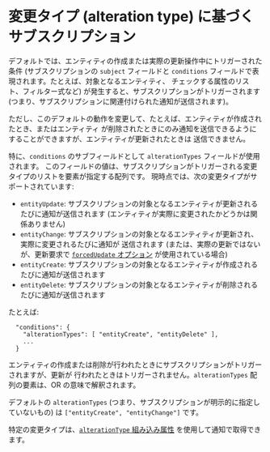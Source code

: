 # 変更タイプ (alteration type) に基づくサブスクリプション

デフォルトでは、エンティティの作成または実際の更新操作中にトリガーされた条件 (サブスクリプションの
`subject` フィールドと `conditions` フィールドで表現されます。たとえば、対象となるエンティティ、
チェックする属性のリスト、フィルター式など) が発生すると、サブスクリプションがトリガーされます
(つまり、サブスクリプションに関連付けられた通知が送信されます)。

ただし、このデフォルトの動作を変更して、たとえば、エンティティが作成されたとき、またはエンティティ
が削除されたときにのみ通知を送信できるようにすることができますが、エンティティが更新されたときは
送信できません。

特に、`conditions` のサブフィールドとして `alterationTypes` フィールドが使用されます。
このフィールドの値は、サブスクリプションがトリガーされる変更タイプのリストを要素が指定する配列です。
現時点では、次の変更タイプがサポートされています:

* `entityUpdate`: サブスクリプションの対象となるエンティティが更新されるたびに通知が送信されます
  (エンティティが実際に変更されたかどうかは関係ありません)
* `entityChange`: サブスクリプションの対象となるエンティティが更新され、実際に変更されるたびに通知が
  送信されます (または、実際の更新ではないが、更新要求で [`forcedUpdate` オプション](ngsiv2_implementation_notes.md#forcedupdate-option)
  が使用されている場合)
* `entityCreate`: サブスクリプションの対象となるエンティティが作成されるたびに通知が送信されます
* `entityDelete`: サブスクリプションの対象となるエンティティが削除されるたびに通知が送信されます

たとえば:

```
  "conditions": {
    "alterationTypes": [ "entityCreate", "entityDelete" ],
    ...
  }
```

エンティティの作成または削除が行われたときにサブスクリプションがトリガーされますが、更新が
行われたときはトリガーされません。`alterationTypes` 配列の要素は、OR の意味で解釈されます。

デフォルトの `alterationTypes` (つまり、サブスクリプションが明示的に指定していないもの) は
`["entityCreate", "entityChange"]` です。

特定の変更タイプは、[`alterationType` 組み込み属性](ngsiv2_implementation_nodes.md#alterationtype-attribute)
を使用して通知で取得できます。
